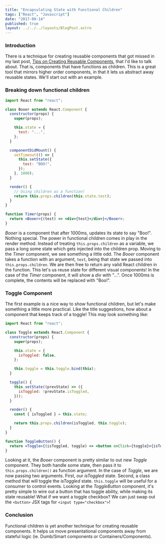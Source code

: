 ```yaml
---
title: "Encapsulating State with Functional Children"
tags: ["React", "Javascript"]
date: "2017-09-14"
published: true
layout: ../../../layouts/BlogPost.astro
---
```


### Introduction

There is a technique for creating reusable components that got missed in my last post, [Tips on Creating Reusable Components](/reactjs/2017/09/08/tips-on-creating-reusable-components.1/), that I'd like to talk about. That is, components that have functions as children. This is a great tool that mirrors higher order components, in that it lets us abstract away reusable states. We'll start out with an example.

### Breaking down functional children

```jsx
import React from "react";

class Booer extends React.Component {
  constructor(props) {
    super(props);

    this.state = {
      test: "...",
    };
  }

  componentDidMount() {
    setTimeout(() => {
      this.setState({
        test: "BOO!",
      });
    }, 1000);
  }

  render() {
    // Using children as a function!
    return this.props.children(this.state.test);
  }
}

function Timer(props) {
  return <Booer>{(test) => <div>{test}</div>}</Booer>;
}
```

_Booer_ is a component that after 1000ms, updates its state to say "Boo!". Nothing special. The power in functional children comes in play in the render method. Instead of treating `this.props.children` as a variable, we pass a long some state which gets injected into the children prop. Moving to the _Timer_ component, we see something a little odd. The _Booer_ component takes a function with an argument, `test`, being that state we passed into `this.props.children`. We are then free to return any valid React children in the function. This let's us reuse state for different visual components! In the case of the _Timer_ component, it will show a _div_ with "...". Once 1000ms is complete, the contents will be replaced with "Boo!".

### Toggle Component

The first example is a nice way to show functional children, but let's make something a little more practical. Like the title suggestions, how about a component that keeps track of a toggle! This may look something like:

```jsx
import React from "react";

class Toggle extends React.Component {
  constructor(props) {
    super(props);

    this.state = {
      isToggled: false,
    };

    this.toggle = this.toggle.bind(this);
  }

  toggle() {
    this.setState((prevState) => ({
      isToggled: !prevState.isToggled,
    }));
  }

  render() {
    const { isToggled } = this.state;

    return this.props.children(isToggled, this.toggle);
  }
}

function ToggleButton() {
  return <Toggle>{(isToggled, toggle) => <button onClick={toggle}>{isToggled ? "ON" : "off"}</button>}</Toggle>;
}
```

Looking at it, the _Booer_ component is pretty similar to out new _Toggle_ component. They both handle some state, then pass it to `this.props.children()` as function argument. In the case of _Toggle_, we are now passing two arguments. First, our _isToggled_ state. Second, a class method that will toggle the _isToggled_ state. `this.toggle` will be useful for a consumer to control events.
Looking at the _ToggleButton_ component, it's pretty simple to wire out a button that has toggle ability, while making its state reusable! What if we want a toggle checkbox? We can just swap out the `<button>` JSX tags for `<input type="checkbox">`!

### Conclusion

Functional children is yet another technique for creating reusable components. It helps us move presentational components away from stateful logic (ie. Dumb/Smart components or Containers/Components).
